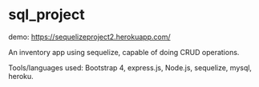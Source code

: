 # sql_project

demo: https://sequelizeproject2.herokuapp.com/

An inventory app using sequelize, capable of doing CRUD operations. 

Tools/languages used: Bootstrap 4, express.js, Node.js, sequelize, mysql, heroku.
